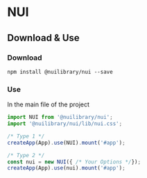 # NUI

## Download & Use

### Download

```shell
npm install @nuilibrary/nui --save 
```

### Use

In the main file of the project

```javascript
import NUI from '@nuilibrary/nui';
import '@nuilibrary/nui/lib/nui.css';

/* Type 1 */
createApp(App).use(NUI).mount('#app');

/* Type 2 */
const nui = new NUI({ /* Your Options */});
createApp(App).use(nui).mount('#app');
```


